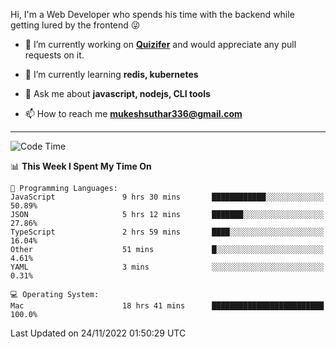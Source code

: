 Hi, I'm a Web Developer who spends his time with the backend while getting lured by the frontend 😜

- 🔭 I’m currently working on **[Quizifer](https://github.com/SutharMukesh/Quizifer/)** and would appreciate any pull requests on it.

- 🌱 I’m currently learning **redis, kubernetes**

- 💬 Ask me about **javascript, nodejs, CLI tools**

- 📫 How to reach me **mukeshsuthar336@gmail.com**

---
<!--START_SECTION:waka-->
![Code Time](http://img.shields.io/badge/Code%20Time-1%2C888%20hrs%2027%20mins-blue)

📊 **This Week I Spent My Time On** 

```text
💬 Programming Languages: 
JavaScript               9 hrs 30 mins       ████████████░░░░░░░░░░░░░   50.89% 
JSON                     5 hrs 12 mins       ███████░░░░░░░░░░░░░░░░░░   27.86% 
TypeScript               2 hrs 59 mins       ████░░░░░░░░░░░░░░░░░░░░░   16.04% 
Other                    51 mins             █░░░░░░░░░░░░░░░░░░░░░░░░   4.61% 
YAML                     3 mins              ░░░░░░░░░░░░░░░░░░░░░░░░░   0.31%

💻 Operating System: 
Mac                      18 hrs 41 mins      █████████████████████████   100.0%

```


 Last Updated on 24/11/2022 01:50:29 UTC
<!--END_SECTION:waka-->
